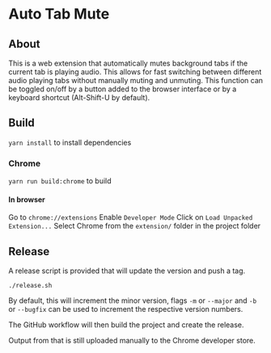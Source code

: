 # Auto Tab Mute

## About

This is a web extension that automatically mutes background tabs if the current tab is playing audio. This allows for fast switching between different audio playing tabs without manually muting and unmuting. This function can be toggled on/off by a button added to the browser interface or by a keyboard shortcut (Alt-Shift-U by default).

## Build

`yarn install` to install dependencies

### Chrome

`yarn run build:chrome` to build

#### In browser
Go to `chrome://extensions`
Enable `Developer Mode`
Click on `Load Unpacked Extension...`
Select Chrome from the `extension/` folder in the project folder


## Release

A release script is provided that will update the version and push a tag. 

```
./release.sh
```

By default, this will increment the minor version, flags `-m` or `--major` and `-b` or `--bugfix` can be used to increment the respective version numbers.

The GitHub workflow will then build the project and create the release.

Output from that is still uploaded manually to the Chrome developer store.